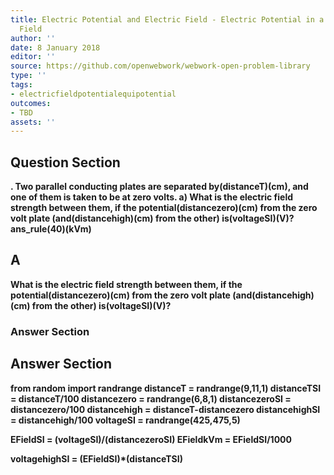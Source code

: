 ```yaml
---
title: Electric Potential and Electric Field - Electric Potential in a Uniform Electric
  Field
author: ''
date: 8 January 2018
editor: ''
source: https://github.com/openwebwork/webwork-open-problem-library
type: ''
tags:
- electricfieldpotentialequipotential
outcomes:
- TBD
assets: ''
---
```


## Question Section 

<b>.
Two parallel conducting plates are separated by(distanceT)(cm), and one of them is taken to be at zero volts.
a) What is the electric field strength between them, if the potential(distancezero)(cm) from the zero volt plate (and(distancehigh)(cm) from the other) is(voltageSI)(V)? 
ans_rule(40)(kVm)
## A
What is the electric field strength between them, if the potential(distancezero)(cm) from the zero volt plate (and(distancehigh)(cm) from the other) is(voltageSI)(V)? 
### Answer Section


## Answer Section

from random import randrange
distanceT = randrange(9,11,1)
distanceTSI = distanceT/100
distancezero = randrange(6,8,1)
distancezeroSI = distancezero/100
distancehigh = distanceT-distancezero
distancehighSI = distancehigh/100
voltageSI = randrange(425,475,5)

EFieldSI = (voltageSI)/(distancezeroSI)
EFieldkVm = EFieldSI/1000

voltagehighSI = (EFieldSI)*(distanceTSI)